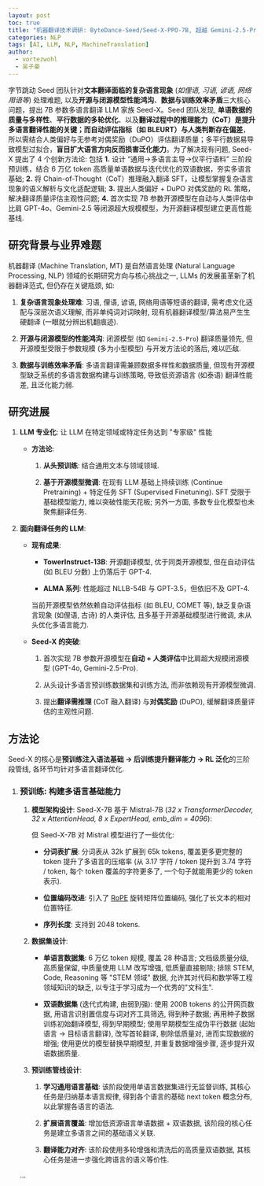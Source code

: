 ```yaml
---
layout: post
toc: true
title: "机器翻译技术调研: ByteDance-Seed/Seed-X-PPO-7B, 超越 Gemini-2.5-Pro 的开源翻译小模型背后的训练管线与技术细节"
categories: NLP
tags: [AI, LLM, NLP, MachineTranslation]
author:
  - vortezwohl
  - 吴子豪
---
```

字节跳动 Seed 团队针对**文本翻译面临的复杂语言现象** (*如俚语, 习语, 谚语, 网络用语等*) 处理难题, 以及**开源与闭源模型性能鸿沟**、**数据与训练效率矛盾**三大核心问题，提出 7B 参数多语言翻译 LLM 家族 Seed-X。Seed 团队发现, **单语数据的质量与多样性**、**平行数据的多轮优化**、以及**翻译过程中的推理能力（CoT）**是提升多语言翻译性能的关键；而**自动评估指标（如 BLEURT）与人类判断存在偏差**，所以需结合人类偏好与无参考对偶奖励（DuPO）评估翻译质量；多平行数据易导致模型过拟合，**盲目扩大语言方向反而损害泛化能力**。为了解决现有问题, Seed-X 提出了 4 个创新方法论: 包括 **1.** 设计 “通用→多语言主导→仅平行语料” 三阶段预训练，结合 6 万亿 token 高质量单语数据与迭代优化的双语数据，夯实多语言基础; **2.** 将 Chain-of-Thought（CoT）推理融入翻译 SFT，让模型掌握复杂语言现象的语义解析与文化适配逻辑; **3.** 提出人类偏好 + DuPO 对偶奖励的 RL 策略，解决翻译质量评估主观性问题; **4.** 首次实现 7B 参数开源模型在自动与人类评估中比肩 GPT-4o、Gemini-2.5 等闭源超大规模模型，为开源翻译模型建立更高性能基线.

## 研究背景与业界难题

机器翻译 (Machine Translation, MT) 是自然语言处理 (Natural Language Processing, NLP) 领域的长期研究方向与核心挑战之一, LLMs 的发展虽革新了机器翻译范式, 但仍存在关键瓶颈, 如:

1. **复杂语言现象处理难**: 习语, 俚语, 谚语, 网络用语等短语的翻译, 需考虑文化适配与深层次语义理解, 而非单纯词对词映射, 现有机器翻译模型/算法易产生生硬翻译 (一眼就分辨出机翻痕迹).

2. **开源与闭源模型的性能鸿沟**: 闭源模型 (如 `Gemini-2.5-Pro`) 翻译质量领先, 但开源模型受限于参数规模 (多为小型模型) 与开发方法论的落后, 难以匹敌.

3. **数据与训练效率矛盾**: 多语言翻译需兼顾数据多样性和数据质量, 但现有开源模型缺乏系统的多语言数据构建与训练策略, 导致低资源语言 (如泰语) 翻译性能差, 且泛化能力弱.

## 研究进展

1. **LLM 专业化**: 让 LLM 在特定领域或特定任务达到 "专家级" 性能

    - **方法论**:

        1. **从头预训练**: 结合通用文本与领域领域.

        2. **基于开源模型微调**: 在现有 LLM 基础上持续训练 (Continue Pretraining) + 特定任务 SFT (Supervised Finetuning). SFT 受限于基础模型能力, 难以突破性能天花板; 另外一方面, 多数专业化模型也未聚焦翻译任务.

2. **面向翻译任务的 LLM**:

    - **现有成果**: 

        - **TowerInstruct-13B**: 开源翻译模型, 优于同类开源模型, 但在自动评估 (如 BLEU 分数) 上仍落后于 GPT-4.

        - **ALMA 系列**: 性能超过 NLLB-54B 与 GPT-3.5，但依旧不及 GPT-4.

        当前开源模型依然依赖自动评估指标 (如 BLEU, COMET 等), 缺乏复杂语言现象 (如俚语, 古诗) 的人类评估, 且多基于开源基础模型进行微调, 未从头优化多语言能力.

    - **Seed-X 的突破**:

        1. 首次实现 7B 参数开源模型在**自动 + 人类评估**中比肩超大规模闭源模型 (GPT-4o, Gemini-2.5-Pro).

        2. 从头设计多语言预训练数据集和训练方法, 而非依赖现有开源模型微调.

        3. 提出**翻译需推理** (CoT 融入翻译) 与**对偶奖励** (DuPO), 缓解翻译质量评估的主观性问题.

## 方法论

Seed-X 的核心是**预训练注入语法基础 -> 后训练提升翻译能力 -> RL 泛化**的三阶段管线, 各环节均针对多语言翻译优化.

1. ### 预训练: 构建多语言基础能力

    1. **模型架构设计**: Seed-X-7B 基于 Mistral-7B (*32 x TransformerDecoder, 32 x AttentionHead, 8 x ExpertHead, emb_dim = 4096*):

        但 Seed-X-7B 对 Mistral 模型进行了一些优化:

        - **分词表扩展**: 分词表从 32k 扩展到 65k tokens, 覆盖更多更完整的 token 提升了多语言的压缩率 (从 3.17 字符 / token 提升到 3.74 字符 / token, 每个 token 覆盖的字符更多了, 一个句子就能用更少的 token 表示).

        - **位置编码改进**: 引入了 [RoPE](https://vortezwohl.github.io/nlp/2025/05/22/%E8%AF%A6%E8%A7%A3%E6%97%8B%E8%BD%AC%E4%BD%8D%E7%BD%AE%E7%BC%96%E7%A0%81.html) 旋转矩阵位置编码, 强化了长文本的相对位置特征.

        - **序列长度**: 支持到 2048 tokens.

    2. **数据集设计**: 

        - **单语言数据集**: 6 万亿 token 规模, 覆盖 28 种语言; 文档级质量分级, 高质量保留, 中质量使用 LLM 改写增强, 低质量直接剔除; 排除 STEM, Code, Reasoning 等 "STEM 领域" 数据, 允许其对代码和数学等工程领域知识的缺乏, 以专注于学习成为一个优秀的"文科生".

        - **双语数据集** (迭代式构建, 由弱到强): 使用 200B tokens 的公开网页数据, 用语言识别置信度与词对齐工具筛选, 得到种子数据; 再用种子数据训练初始翻译模型, 得到早期模型; 使用早期模型生成伪平行数据 (起始语言 -> 目标语言翻译), 改写首轮翻译, 剔除低质量对, 进而实现数据的增强; 使用更优的模型替换早期模型, 并重复数据增强步骤, 逐步提升双语数据质量.

    3. **预训练管线设计**: 

        1. **学习通用语言基础**: 该阶段使用单语言数据集进行无监督训练, 其核心任务是归纳基本语言规律, 得到各个语言的基础 next token 概念分布, 以此掌握各语言的语法.

        2. **扩展语言覆盖**: 增加低资源语言单语数据 + 双语数据, 该阶段的核心任务是建立多语言之间的基础语义关联.

        3. **翻译能力对齐**: 该阶段使用多轮增强和清洗后的高质量双语数据, 其核心任务是进一步强化跨语言的语义等价性.


    ...